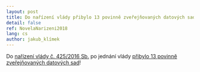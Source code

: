 ```yaml
---
layout: post
title: Do nařízení vlády přibylo 13 povinně zveřejňovaných datových sad
detail: false
ref: NovelaNarizeni2018
lang: cs
author: jakub_klímek
---
```


Do [nařízení vlády č. 425/2016 Sb.](https://www.zakonyprolidi.cz/cs/2016-425) po jednání vlády [přibylo 13 povinně zveřejňovaných datových sad](https://apps.odok.cz/veklep-detail?pid=ALBSATDBAABK)!
